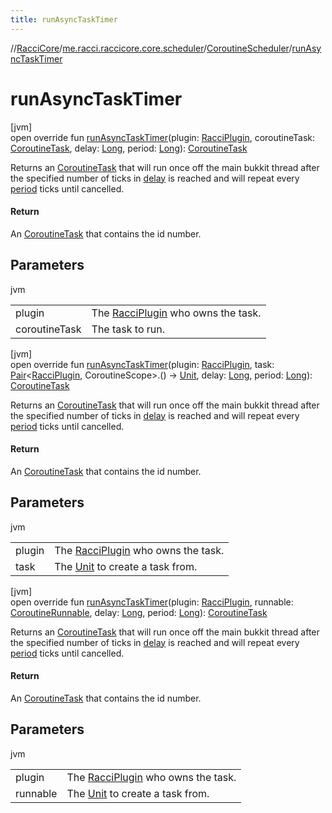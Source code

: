 ```yaml
---
title: runAsyncTaskTimer
---
```

//[RacciCore](../../../index.html)/[me.racci.raccicore.core.scheduler](../index.html)/[CoroutineScheduler](index.html)/[runAsyncTaskTimer](run-async-task-timer.html)



# runAsyncTaskTimer



[jvm]\
open override fun [runAsyncTaskTimer](run-async-task-timer.html)(plugin: [RacciPlugin](../../me.racci.raccicore.api.plugin/-racci-plugin/index.html), coroutineTask: [CoroutineTask](../../me.racci.raccicore.api.scheduler/-coroutine-task/index.html), delay: [Long](https://kotlinlang.org/api/latest/jvm/stdlib/kotlin/-long/index.html), period: [Long](https://kotlinlang.org/api/latest/jvm/stdlib/kotlin/-long/index.html)): [CoroutineTask](../../me.racci.raccicore.api.scheduler/-coroutine-task/index.html)



Returns an [CoroutineTask](../../me.racci.raccicore.api.scheduler/-coroutine-task/index.html) that will run once off the main bukkit thread after the specified number of ticks in [delay](run-async-task-timer.html) is reached and will repeat every [period](run-async-task-timer.html) ticks until cancelled.



#### Return



An [CoroutineTask](../../me.racci.raccicore.api.scheduler/-coroutine-task/index.html) that contains the id number.



## Parameters


jvm

| | |
|---|---|
| plugin | The [RacciPlugin](../../me.racci.raccicore.api.plugin/-racci-plugin/index.html) who owns the task. |
| coroutineTask | The task to run. |





[jvm]\
open override fun [runAsyncTaskTimer](run-async-task-timer.html)(plugin: [RacciPlugin](../../me.racci.raccicore.api.plugin/-racci-plugin/index.html), task: [Pair](https://kotlinlang.org/api/latest/jvm/stdlib/kotlin/-pair/index.html)&lt;[RacciPlugin](../../me.racci.raccicore.api.plugin/-racci-plugin/index.html), CoroutineScope&gt;.() -&gt; [Unit](https://kotlinlang.org/api/latest/jvm/stdlib/kotlin/-unit/index.html), delay: [Long](https://kotlinlang.org/api/latest/jvm/stdlib/kotlin/-long/index.html), period: [Long](https://kotlinlang.org/api/latest/jvm/stdlib/kotlin/-long/index.html)): [CoroutineTask](../../me.racci.raccicore.api.scheduler/-coroutine-task/index.html)



Returns an [CoroutineTask](../../me.racci.raccicore.api.scheduler/-coroutine-task/index.html) that will run once off the main bukkit thread after the specified number of ticks in [delay](run-async-task-timer.html) is reached and will repeat every [period](run-async-task-timer.html) ticks until cancelled.



#### Return



An [CoroutineTask](../../me.racci.raccicore.api.scheduler/-coroutine-task/index.html) that contains the id number.



## Parameters


jvm

| | |
|---|---|
| plugin | The [RacciPlugin](../../me.racci.raccicore.api.plugin/-racci-plugin/index.html) who owns the task. |
| task | The [Unit](https://kotlinlang.org/api/latest/jvm/stdlib/kotlin/-unit/index.html) to create a task from. |





[jvm]\
open override fun [runAsyncTaskTimer](run-async-task-timer.html)(plugin: [RacciPlugin](../../me.racci.raccicore.api.plugin/-racci-plugin/index.html), runnable: [CoroutineRunnable](../../me.racci.raccicore.api.scheduler/-coroutine-runnable/index.html), delay: [Long](https://kotlinlang.org/api/latest/jvm/stdlib/kotlin/-long/index.html), period: [Long](https://kotlinlang.org/api/latest/jvm/stdlib/kotlin/-long/index.html)): [CoroutineTask](../../me.racci.raccicore.api.scheduler/-coroutine-task/index.html)



Returns an [CoroutineTask](../../me.racci.raccicore.api.scheduler/-coroutine-task/index.html) that will run once off the main bukkit thread after the specified number of ticks in [delay](run-async-task-timer.html) is reached and will repeat every [period](run-async-task-timer.html) ticks until cancelled.



#### Return



An [CoroutineTask](../../me.racci.raccicore.api.scheduler/-coroutine-task/index.html) that contains the id number.



## Parameters


jvm

| | |
|---|---|
| plugin | The [RacciPlugin](../../me.racci.raccicore.api.plugin/-racci-plugin/index.html) who owns the task. |
| runnable | The [Unit](https://kotlinlang.org/api/latest/jvm/stdlib/kotlin/-unit/index.html) to create a task from. |




